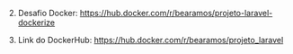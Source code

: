 2. Desafio Docker: https://hub.docker.com/r/bearamos/projeto-laravel-dockerize

1. Link do DockerHub: https://hub.docker.com/r/bearamos/projeto_laravel
